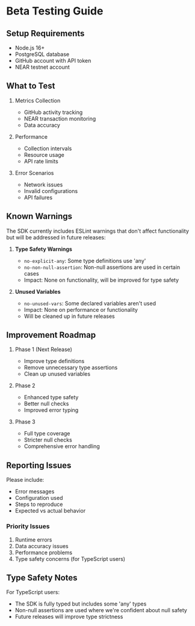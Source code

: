 # Beta Testing Guide

## Setup Requirements

- Node.js 16+
- PostgreSQL database
- GitHub account with API token
- NEAR testnet account

## What to Test

1. Metrics Collection
   - GitHub activity tracking
   - NEAR transaction monitoring
   - Data accuracy

2. Performance
   - Collection intervals
   - Resource usage
   - API rate limits

3. Error Scenarios
   - Network issues
   - Invalid configurations
   - API failures

## Known Warnings

The SDK currently includes ESLint warnings that don't affect functionality but will be addressed in future releases:

1. **Type Safety Warnings**
   - `no-explicit-any`: Some type definitions use 'any'
   - `no-non-null-assertion`: Non-null assertions are used in certain cases
   - Impact: None on functionality, will be improved for type safety

2. **Unused Variables**
   - `no-unused-vars`: Some declared variables aren't used
   - Impact: None on performance or functionality
   - Will be cleaned up in future releases

## Improvement Roadmap

1. Phase 1 (Next Release)
   - Improve type definitions
   - Remove unnecessary type assertions
   - Clean up unused variables

2. Phase 2
   - Enhanced type safety
   - Better null checks
   - Improved error typing

3. Phase 3
   - Full type coverage
   - Stricter null checks
   - Comprehensive error handling

## Reporting Issues

Please include:

- Error messages
- Configuration used
- Steps to reproduce
- Expected vs actual behavior

### Priority Issues

1. Runtime errors
2. Data accuracy issues
3. Performance problems
4. Type safety concerns (for TypeScript users)

## Type Safety Notes

For TypeScript users:

- The SDK is fully typed but includes some 'any' types
- Non-null assertions are used where we're confident about null safety
- Future releases will improve type strictness
